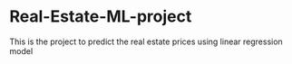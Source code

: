 # Real-Estate-ML-project
This is the project to predict the real estate prices using linear regression model 
